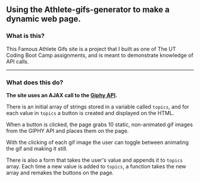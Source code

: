 ## Using the Athlete-gifs-generator to make a dynamic web page.

### What is this?

This Famous Athlete Gifs site is a project that I built as one of 
The UT Coding Boot Camp assignments, and is meant to demonstrate knowledge of API calls. 
- - -
### What does this do?

**The site uses an AJAX call to the [Giphy API](https://github.com/Giphy).**

There is an initial array of strings stored in a variable called `topics`, and for each value in `topics` a button is created and displayed on the HTML. 

When a button is clicked, the page grabs 10 static, non-animated gif images from the GIPHY API and places them on the page.

With the clicking of each gif image the user can toggle between animating the gif and making it still.

There is also a form that takes the user's value and appends it to `topics` array. Each time a new value is added to `topics`, a function takes the new array and remakes the buttons on the page.
